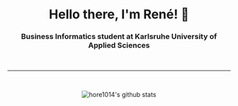 <h1 align="center">Hello there, I'm René! 👋</h1>

<h3 align="center">Business Informatics student at Karlsruhe University of Applied Sciences</h3>

<br>

---

<br>

<p align="center"><img src="https://github-readme-stats.vercel.app/api?username=hore1014&count_private=true&show_icons=true&hide_border=true&custom_title=My%20Github%20Stats" alt="hore1014's github stats" /></p>
